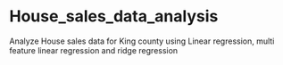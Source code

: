 # House_sales_data_analysis
Analyze House sales data for King county using Linear regression, multi feature linear regression and ridge regression
